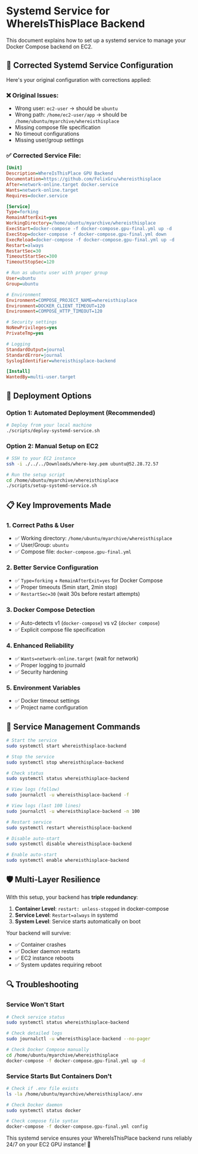 # Systemd Service for WhereIsThisPlace Backend

This document explains how to set up a systemd service to manage your Docker Compose backend on EC2.

## 🔧 Corrected Systemd Service Configuration

Here's your original configuration with corrections applied:

### ❌ Original Issues:
- Wrong user: `ec2-user` → should be `ubuntu`
- Wrong path: `/home/ec2-user/app` → should be `/home/ubuntu/myarchive/whereisthisplace`
- Missing compose file specification
- No timeout configurations
- Missing user/group settings

### ✅ Corrected Service File:

```ini
[Unit]
Description=WhereIsThisPlace GPU Backend
Documentation=https://github.com/FelixGru/whereisthisplace
After=network-online.target docker.service
Wants=network-online.target
Requires=docker.service

[Service]
Type=forking
RemainAfterExit=yes
WorkingDirectory=/home/ubuntu/myarchive/whereisthisplace
ExecStart=docker-compose -f docker-compose.gpu-final.yml up -d
ExecStop=docker-compose -f docker-compose.gpu-final.yml down
ExecReload=docker-compose -f docker-compose.gpu-final.yml up -d
Restart=always
RestartSec=30
TimeoutStartSec=300
TimeoutStopSec=120

# Run as ubuntu user with proper group
User=ubuntu
Group=ubuntu

# Environment
Environment=COMPOSE_PROJECT_NAME=whereisthisplace
Environment=DOCKER_CLIENT_TIMEOUT=120
Environment=COMPOSE_HTTP_TIMEOUT=120

# Security settings
NoNewPrivileges=yes
PrivateTmp=yes

# Logging
StandardOutput=journal
StandardError=journal
SyslogIdentifier=whereisthisplace-backend

[Install]
WantedBy=multi-user.target
```

## 🚀 Deployment Options

### Option 1: Automated Deployment (Recommended)
```bash
# Deploy from your local machine
./scripts/deploy-systemd-service.sh
```

### Option 2: Manual Setup on EC2
```bash
# SSH to your EC2 instance
ssh -i ./../../Downloads/where-key.pem ubuntu@52.28.72.57

# Run the setup script
cd /home/ubuntu/myarchive/whereisthisplace
./scripts/setup-systemd-service.sh
```

## 📋 Key Improvements Made

### 1. **Correct Paths & User**
- ✅ Working directory: `/home/ubuntu/myarchive/whereisthisplace`
- ✅ User/Group: `ubuntu`
- ✅ Compose file: `docker-compose.gpu-final.yml`

### 2. **Better Service Configuration**
- ✅ `Type=forking` + `RemainAfterExit=yes` for Docker Compose
- ✅ Proper timeouts (5min start, 2min stop)
- ✅ `RestartSec=30` (wait 30s before restart attempts)

### 3. **Docker Compose Detection**
- ✅ Auto-detects v1 (`docker-compose`) vs v2 (`docker compose`)
- ✅ Explicit compose file specification

### 4. **Enhanced Reliability**
- ✅ `Wants=network-online.target` (wait for network)
- ✅ Proper logging to journald
- ✅ Security hardening

### 5. **Environment Variables**
- ✅ Docker timeout settings
- ✅ Project name configuration

## 🎯 Service Management Commands

```bash
# Start the service
sudo systemctl start whereisthisplace-backend

# Stop the service
sudo systemctl stop whereisthisplace-backend

# Check status
sudo systemctl status whereisthisplace-backend

# View logs (follow)
sudo journalctl -u whereisthisplace-backend -f

# View logs (last 100 lines)
sudo journalctl -u whereisthisplace-backend -n 100

# Restart service
sudo systemctl restart whereisthisplace-backend

# Disable auto-start
sudo systemctl disable whereisthisplace-backend

# Enable auto-start
sudo systemctl enable whereisthisplace-backend
```

## 🛡️ Multi-Layer Resilience

With this setup, your backend has **triple redundancy**:

1. **Container Level**: `restart: unless-stopped` in docker-compose
2. **Service Level**: `Restart=always` in systemd
3. **System Level**: Service starts automatically on boot

Your backend will survive:
- ✅ Container crashes
- ✅ Docker daemon restarts  
- ✅ EC2 instance reboots
- ✅ System updates requiring reboot

## 🔍 Troubleshooting

### Service Won't Start
```bash
# Check service status
sudo systemctl status whereisthisplace-backend

# Check detailed logs
sudo journalctl -u whereisthisplace-backend --no-pager

# Check Docker Compose manually
cd /home/ubuntu/myarchive/whereisthisplace
docker-compose -f docker-compose.gpu-final.yml up -d
```

### Service Starts But Containers Don't
```bash
# Check if .env file exists
ls -la /home/ubuntu/myarchive/whereisthisplace/.env

# Check Docker daemon
sudo systemctl status docker

# Check compose file syntax
docker-compose -f docker-compose.gpu-final.yml config
```

This systemd service ensures your WhereIsThisPlace backend runs reliably 24/7 on your EC2 GPU instance! 🚀 